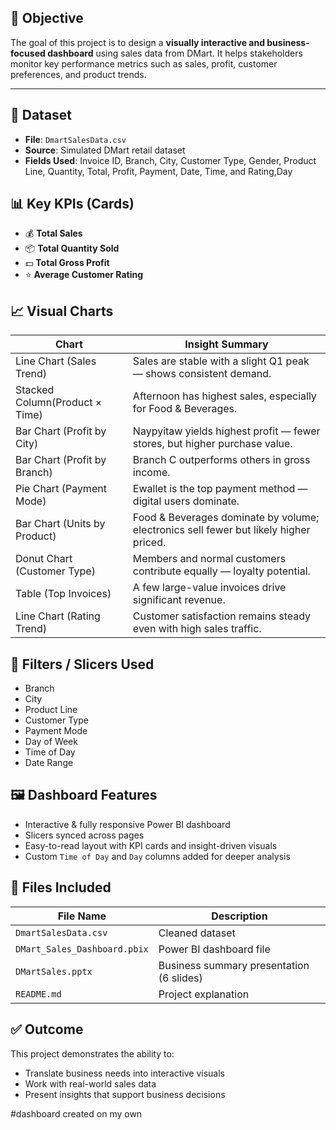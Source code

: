 ## 📌 Objective

The goal of this project is to design a **visually interactive and business-focused dashboard** using sales data from DMart. It helps stakeholders monitor key performance metrics such as sales, profit, customer preferences, and product trends.

---

## 📁 Dataset

- **File**: `DmartSalesData.csv`
- **Source**: Simulated DMart retail dataset
- **Fields Used**: Invoice ID, Branch, City, Customer Type, Gender, Product Line, Quantity, Total, Profit, Payment, Date, Time, and Rating,Day

## 📊 Key KPIs (Cards)

- 💰 **Total Sales**
- 📦 **Total Quantity Sold**
- 💵 **Total Gross Profit**
- ⭐ **Average Customer Rating**



## 📈 Visual Charts

|         Chart                 |                   Insight Summary                                                     |
|-------------------------------|---------------------------------------------------------------------------------------|
| Line Chart (Sales Trend)      | Sales are stable with a slight Q1 peak — shows consistent demand.                     |
| Stacked Column(Product × Time)| Afternoon has highest sales, especially for Food & Beverages.                         |
| Bar Chart (Profit by City)    | Naypyitaw yields highest profit — fewer stores, but higher purchase value.            |
| Bar Chart (Profit by Branch)  | Branch C outperforms others in gross income.                                          |
| Pie Chart (Payment Mode)      | Ewallet is the top payment method — digital users dominate.                           |
| Bar Chart (Units by Product)  | Food & Beverages dominate by volume; electronics sell fewer but likely higher priced. |
| Donut Chart (Customer Type)   | Members and normal customers contribute equally — loyalty potential.                  |
| Table (Top Invoices)          | A few large-value invoices drive significant revenue.                                 |
| Line Chart (Rating Trend)     | Customer satisfaction remains steady even with high sales traffic.                    |


## 🔧 Filters / Slicers Used

- Branch  
- City  
- Product Line  
- Customer Type  
- Payment Mode  
- Day of Week  
- Time of Day  
- Date Range

## 🖼 Dashboard Features

- Interactive & fully responsive Power BI dashboard  
- Slicers synced across pages  
- Easy-to-read layout with KPI cards and insight-driven visuals  
- Custom `Time of Day` and `Day` columns added for deeper analysis

## 📑 Files Included

| File Name                        |             Description                      |
|----------------------------------|----------------------------------------------|
| `DmartSalesData.csv`             | Cleaned dataset                              |
| `DMart_Sales_Dashboard.pbix`     | Power BI dashboard file                      |
| `DMartSales.pptx`                | Business summary presentation (6 slides)     |
| `README.md`                      | Project explanation                          |


## ✅ Outcome

This project demonstrates the ability to:
- Translate business needs into interactive visuals
- Work with real-world sales data
- Present insights that support business decisions

#dashboard created on my own
